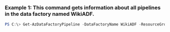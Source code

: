 ### Example 1: This command gets information about all pipelines in the data factory named WikiADF.
```powershell
PS C:\> Get-AzDataFactoryPipeline -DataFactoryName WikiADF -ResourceGroupName ADF
```

